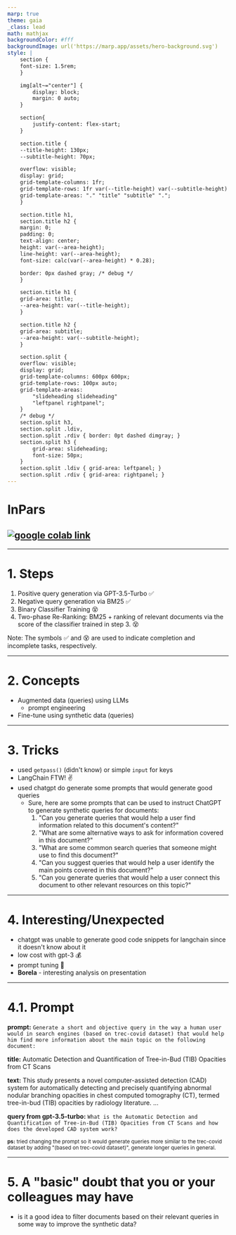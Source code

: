 ```yaml
---
marp: true
theme: gaia
_class: lead
math: mathjax
backgroundColor: #fff
backgroundImage: url('https://marp.app/assets/hero-background.svg')
style: |
    section {
    font-size: 1.5rem;
    }

    img[alt~="center"] {
        display: block;
        margin: 0 auto;
    }

    section{
        justify-content: flex-start;
    }

    section.title {
    --title-height: 130px;
    --subtitle-height: 70px;

    overflow: visible;
    display: grid;
    grid-template-columns: 1fr;
    grid-template-rows: 1fr var(--title-height) var(--subtitle-height) 1fr;
    grid-template-areas: "." "title" "subtitle" ".";
    }

    section.title h1,
    section.title h2 {
    margin: 0;
    padding: 0;
    text-align: center;
    height: var(--area-height);
    line-height: var(--area-height);
    font-size: calc(var(--area-height) * 0.28);

    border: 0px dashed gray; /* debug */
    }

    section.title h1 {
    grid-area: title;
    --area-height: var(--title-height);
    }

    section.title h2 {
    grid-area: subtitle;
    --area-height: var(--subtitle-height);
    }

    section.split {
    overflow: visible;
    display: grid;
    grid-template-columns: 600px 600px;
    grid-template-rows: 100px auto;
    grid-template-areas: 
        "slideheading slideheading"
        "leftpanel rightpanel";
    }
    /* debug */
    section.split h3, 
    section.split .ldiv, 
    section.split .rdiv { border: 0pt dashed dimgray; }
    section.split h3 {
        grid-area: slideheading;
        font-size: 50px;
    }
    section.split .ldiv { grid-area: leftpanel; }
    section.split .rdiv { grid-area: rightpanel; }
---
```


<!-- _class: title -->

# InPars

## [![google colab link](https://colab.research.google.com/assets/colab-badge.svg)](https://colab.research.google.com/github/tcvieira/IA368-DD-012023/blob/main/assingments/08-InPars/notebook.ipynb)

---
<!-- paginate: true -->

# 1. Steps

1. Positive query generation via GPT-3.5-Turbo ✅
2. Negative query generation via BM25 ✅
3. Binary Classifier Training 😵
4. Two-phase Re-Ranking: BM25 + ranking of relevant documents via the score of the classifier trained in step 3. 😵

<smal>Note: The symbols ✅ and 😵 are used to indicate completion and incomplete tasks, respectively.</small>

---

# 2. Concepts

- Augmented data (queries) using LLMs
  - prompt engineering
- Fine-tune using synthetic data (queries)

---
# 3. Tricks

- used `getpass()` (didn't know) or simple `input` for keys
- LangChain FTW! ✌️
- used chatgpt do generate some prompts that would generate good queries
  - Sure, here are some prompts that can be used to instruct ChatGPT to generate synthetic queries for documents:
    1. "Can you generate queries that would help a user find information related to this document's content?"
    2. "What are some alternative ways to ask for information covered in this document?"
    3. "What are some common search queries that someone might use to find this document?"
    4. "Can you suggest queries that would help a user identify the main points covered in this document?"
    5. "Can you generate queries that would help a user connect this document to other relevant resources on this topic?"

---

# 4. Interesting/Unexpected

- chatgpt was unable to generate good code snippets for langchain since it doesn't know about it
- low cost with gpt-3 💰
- prompt tuning 🔧
- **Borela** - interesting analysis on presentation

---

# 4.1. Prompt

**prompt:** `Generate a short and objective query in the way a human user would in search engines (based on trec-covid dataset) that would help him find more information about the main topic on the following document:`

**title:** Automatic Detection and Quantification of Tree-in-Bud (TIB) Opacities from CT Scans

**text:** This study presents a novel computer-assisted detection (CAD) system for automatically detecting and precisely quantifying abnormal nodular branching opacities in chest computed tomography (CT), termed tree-in-bud (TIB) opacities by radiology literature. ...

**query from gpt-3.5-turbo:** `What is the Automatic Detection and Quantification of Tree-in-Bud (TIB) Opacities from CT Scans and how does the developed CAD system work?`

<small>**ps:** tried changing the prompt so it would generate queries more similar to the trec-covid dataset by adding "(based on trec-covid dataset)", generate longer queries in general.</small>

---

# 5. A "basic" doubt that you or your colleagues may have

- is it a good idea to filter documents based on their relevant queries in some way to improve the synthetic data?
